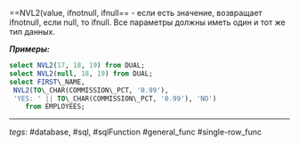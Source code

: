 ==NVL2(value, ifnotnull, ifnull== - если есть значение, возвращает ifnotnull, если null, то ifnull. Все параметры должны иметь один и тот же тип данных.

***Примеры:***
```sql
select NVL2(17, 18, 19) from DUAL;  
select NVL2(null, 18, 19) from DUAL;  
select FIRST\_NAME,  
 NVL2(TO\_CHAR(COMMISSION\_PCT, '0.99'),  
 'YES: ' || TO\_CHAR(COMMISSION\_PCT, '0.99'), 'NO')  
    from EMPLOYEES;
```
---
*tegs:* #database, #sql, #sqlFunction #general_func #single-row_func 